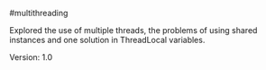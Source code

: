 #multithreading

Explored the use of multiple threads, the problems of using shared instances and one solution in ThreadLocal variables.

Version: 1.0